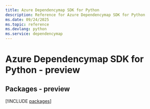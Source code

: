 ```yaml
---
title: Azure Dependencymap SDK for Python
description: Reference for Azure Dependencymap SDK for Python
ms.date: 09/24/2025
ms.topic: reference
ms.devlang: python
ms.service: dependencymap
---
```

# Azure Dependencymap SDK for Python - preview
## Packages - preview
[!INCLUDE [packages](dependencymap-index.md)]
